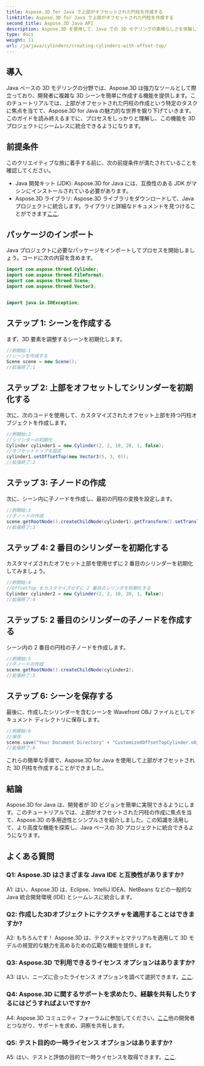 ```yaml
---
title: Aspose.3D for Java で上部がオフセットされた円柱を作成する
linktitle: Aspose.3D for Java で上部がオフセットされた円柱を作成する
second_title: Aspose.3D Java API
description: Aspose.3D を使用して、Java での 3D モデリングの素晴らしさを体験してください。上部がオフセットされた魅力的なシリンダーを簡単に作成する方法を学びましょう。
type: docs
weight: 11
url: /ja/java/cylinders/creating-cylinders-with-offset-top/
---
```

## 導入

Java ベースの 3D モデリングの分野では、Aspose.3D は強力なツールとして際立っており、開発者に複雑な 3D シーンを簡単に作成する機能を提供します。このチュートリアルでは、上部がオフセットされた円柱の作成という特定のタスクに焦点を当てて、Aspose.3D for Java の魅力的な世界を掘り下げていきます。このガイドを読み終えるまでに、プロセスをしっかりと理解し、この機能を 3D プロジェクトにシームレスに統合できるようになります。

## 前提条件

このクリエイティブな旅に着手する前に、次の前提条件が満たされていることを確認してください。

- Java 開発キット (JDK): Aspose.3D for Java には、互換性のある JDK がマシンにインストールされている必要があります。
- Aspose.3D ライブラリ: Aspose.3D ライブラリをダウンロードして、Java プロジェクトに統合します。ライブラリと詳細なドキュメントを見つけることができます[ここ](https://releases.aspose.com/3d/java/).

## パッケージのインポート

Java プロジェクトに必要なパッケージをインポートしてプロセスを開始しましょう。コードに次の内容を含めます。

```java
import com.aspose.threed.Cylinder;
import com.aspose.threed.FileFormat;
import com.aspose.threed.Scene;
import com.aspose.threed.Vector3;


import java.io.IOException;
```

## ステップ 1: シーンを作成する

まず、3D 要素を調整するシーンを初期化します。

```java
//例開始:1
//シーンを作成する
Scene scene = new Scene();
//拡張終了:1
```

## ステップ 2: 上部をオフセットしてシリンダーを初期化する

次に、次のコードを使用して、カスタマイズされたオフセット上部を持つ円柱オブジェクトを作成します。

```java
//例開始:2
//シリンダーの初期化
Cylinder cylinder1 = new Cylinder(2, 2, 10, 20, 1, false);
//オフセットトップを設定
cylinder1.setOffsetTop(new Vector3(5, 3, 0));
//拡張終了:2
```

## ステップ 3: 子ノードの作成

次に、シーン内に子ノードを作成し、最初の円柱の変換を設定します。

```java
//例開始:3
//子ノードの作成
scene.getRootNode().createChildNode(cylinder1).getTransform().setTranslation(10, 0, 0);
//拡張終了:3
```

## ステップ 4: 2 番目のシリンダーを初期化する

カスタマイズされたオフセット上部を使用せずに 2 番目のシリンダーを初期化してみましょう。

```java
//例開始:4
//OffsetTop をカスタマイズせずに 2 番目のシリンダを初期化する
Cylinder cylinder2 = new Cylinder(2, 2, 10, 20, 1, false);
//拡張終了:4
```

## ステップ 5: 2 番目のシリンダーの子ノードを作成する

シーン内の 2 番目の円柱の子ノードを作成します。

```java
//例開始:5
//子ノードの作成
scene.getRootNode().createChildNode(cylinder2);
//拡張終了:5
```

## ステップ 6: シーンを保存する

最後に、作成したシリンダーを含むシーンを Wavefront OBJ ファイルとしてドキュメント ディレクトリに保存します。

```java
//例開始:6
//保存
scene.save("Your Document Directory" + "CustomizedOffsetTopCylinder.obj", FileFormat.WAVEFRONTOBJ);
//拡張終了:6
```

これらの簡単な手順で、Aspose.3D for Java を使用して上部がオフセットされた 3D 円柱を作成することができました。

## 結論

Aspose.3D for Java は、開発者が 3D ビジョンを簡単に実現できるようにします。このチュートリアルでは、上部がオフセットされた円柱の作成に焦点を当て、Aspose.3D の多用途性とシンプルさを紹介しました。この知識を活用して、より高度な機能を探索し、Java ベースの 3D プロジェクトに統合できるようになります。

## よくある質問

### Q1: Aspose.3D はさまざまな Java IDE と互換性がありますか?

A1: はい、Aspose.3D は、Eclipse、IntelliJ IDEA、NetBeans などの一般的な Java 統合開発環境 (IDE) とシームレスに統合します。

### Q2: 作成した3Dオブジェクトにテクスチャを適用することはできますか?

A2: もちろんです！ Aspose.3D は、テクスチャとマテリアルを適用して 3D モデルの視覚的な魅力を高めるための広範な機能を提供します。

### Q3: Aspose.3D で利用できるライセンス オプションはありますか?

 A3: はい、ニーズに合ったライセンス オプションを調べて選択できます。[ここ](https://purchase.aspose.com/buy).

### Q4: Aspose.3D に関するサポートを求めたり、経験を共有したりするにはどうすればよいですか?

 A4: Aspose.3D コミュニティ フォーラムに参加してください。[ここ](https://forum.aspose.com/c/3d/18)他の開発者とつながり、サポートを求め、洞察を共有します。

### Q5: テスト目的の一時ライセンス オプションはありますか?

 A5: はい、テストと評価の目的で一時ライセンスを取得できます。[ここ](https://purchase.aspose.com/temporary-license/).